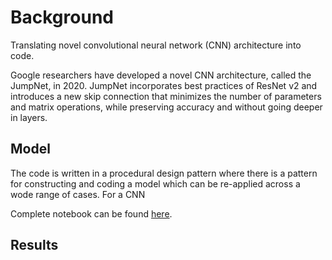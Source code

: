 # Background
Translating novel convolutional neural network (CNN) architecture into code.

Google researchers have developed a novel CNN architecture, called the JumpNet, in 2020. JumpNet incorporates best practices of ResNet v2 and introduces a new skip connection that minimizes the number of parameters and matrix operations, while preserving accuracy and without going deeper in layers.


## Model
The code is written in a procedural design pattern where there is a pattern for constructing and coding a model which can be re-applied across a wode range of cases. For a CNN 


Complete notebook can be found [here](https://github.com/tjeng/JumpNet/blob/main/JumpNet.ipynb).

## Results
